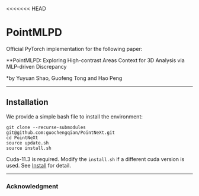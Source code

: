 <<<<<<< HEAD
# PointMLPD

Official PyTorch implementation for the following paper:

**PointMLPD: Exploring High-contrast Areas Context for 3D Analysis via MLP-driven Discrepancy

*by Yuyuan Shao, Guofeng Tong and Hao Peng

---

## Installation
We provide a simple bash file to install the environment:

```
git clone --recurse-submodules git@github.com:guochengqian/PointNeXt.git
cd PointNeXt
source update.sh
source install.sh
```
Cuda-11.3 is required. Modify the `install.sh` if a different cuda version is used. See [Install](docs/index.md) for detail. 


---

### Acknowledgment

